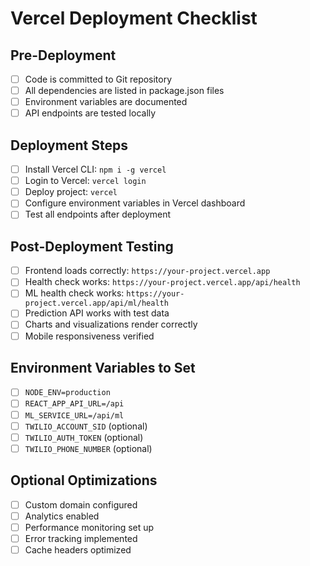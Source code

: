 # Vercel Deployment Checklist

## Pre-Deployment

- [ ] Code is committed to Git repository
- [ ] All dependencies are listed in package.json files
- [ ] Environment variables are documented
- [ ] API endpoints are tested locally

## Deployment Steps

- [ ] Install Vercel CLI: `npm i -g vercel`
- [ ] Login to Vercel: `vercel login`
- [ ] Deploy project: `vercel`
- [ ] Configure environment variables in Vercel dashboard
- [ ] Test all endpoints after deployment

## Post-Deployment Testing

- [ ] Frontend loads correctly: `https://your-project.vercel.app`
- [ ] Health check works: `https://your-project.vercel.app/api/health`
- [ ] ML health check works: `https://your-project.vercel.app/api/ml/health`
- [ ] Prediction API works with test data
- [ ] Charts and visualizations render correctly
- [ ] Mobile responsiveness verified

## Environment Variables to Set

- [ ] `NODE_ENV=production`
- [ ] `REACT_APP_API_URL=/api`
- [ ] `ML_SERVICE_URL=/api/ml`
- [ ] `TWILIO_ACCOUNT_SID` (optional)
- [ ] `TWILIO_AUTH_TOKEN` (optional)
- [ ] `TWILIO_PHONE_NUMBER` (optional)

## Optional Optimizations

- [ ] Custom domain configured
- [ ] Analytics enabled
- [ ] Performance monitoring set up
- [ ] Error tracking implemented
- [ ] Cache headers optimized

